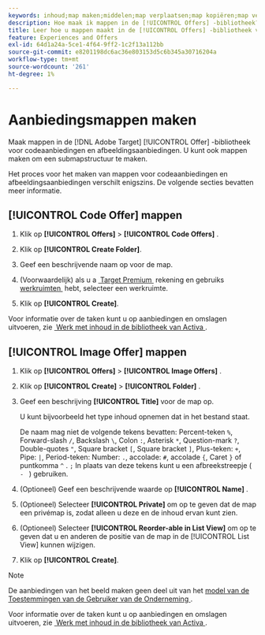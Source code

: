 ```yaml
---
keywords: inhoud;map maken;middelen;map verplaatsen;map kopiëren;map verwijderen;map downloaden;map downloaden;map
description: Hoe maak ik mappen in de [!UICONTROL Offers] -bibliotheek?
title: Leer hoe u mappen maakt in de [!UICONTROL Offers] -bibliotheek voor code en afbeeldingsaanbiedingen en andere mappen.
feature: Experiences and Offers
exl-id: 64d1a24a-5ce1-4f64-9ff2-1c2f13a112bb
source-git-commit: e8201198dc6ac36e803153d5c6b345a30716204a
workflow-type: tm+mt
source-wordcount: '261'
ht-degree: 1%

---
```


# Aanbiedingsmappen maken

Maak mappen in de [!DNL Adobe Target] [!UICONTROL Offer] -bibliotheek voor codeaanbiedingen en afbeeldingsaanbiedingen. U kunt ook mappen maken om een submapstructuur te maken.

Het proces voor het maken van mappen voor codeaanbiedingen en afbeeldingsaanbiedingen verschilt enigszins. De volgende secties bevatten meer informatie.

## [!UICONTROL Code Offer] mappen

1. Klik op **[!UICONTROL Offers]** > **[!UICONTROL Code Offers]** .

1. Klik op **[!UICONTROL Create Folder]**.

1. Geef een beschrijvende naam op voor de map.

1. (Voorwaardelijk) als u a [&#x200B; Target Premium &#x200B;](/help/main/c-intro/intro.md#premium) rekening en gebruiks [&#x200B; werkruimten &#x200B;](/help/main/administrating-target/c-user-management/property-channel/properties-overview.md##section_B82EB409B67C4D9D9D20CE30E48DB1DC) hebt, selecteer een werkruimte.

1. Klik op **[!UICONTROL Create]**.

Voor informatie over de taken kunt u op aanbiedingen en omslagen uitvoeren, zie [&#x200B; Werk met inhoud in de bibliotheek van Activa &#x200B;](/help/main/c-experiences/c-manage-content/assets-working.md).

## [!UICONTROL Image Offer] mappen

1. Klik op **[!UICONTROL Offers]** > **[!UICONTROL Image Offers]** .

1. Klik op **[!UICONTROL Create]** > **[!UICONTROL Folder]** .

1. Geef een beschrijving **[!UICONTROL Title]** voor de map op.

   U kunt bijvoorbeeld het type inhoud opnemen dat in het bestand staat.

   De naam mag niet de volgende tekens bevatten: Percent-teken `%`, Forward-slash `/`, Backslash `\`, Colon `:`, Asterisk `*`, Question-mark `?`, Double-quotes `"`, Square bracket `[`, Square bracket `]`, Plus-teken: `+`, Pipe: `|`, Period-teken: Number: `.`, accolade: `#`, accolade `{`, Caret `}` of puntkomma `^` . `;` In plaats van deze tekens kunt u een afbreekstreepje ( `- ` ) gebruiken.

1. (Optioneel) Geef een beschrijvende waarde op **[!UICONTROL Name]** .
1. (Optioneel) Selecteer **[!UICONTROL Private]** om op te geven dat de map een privémap is, zodat alleen u deze en de inhoud ervan kunt zien.
1. (Optioneel) Selecteer **[!UICONTROL Reorder-able in List View]** om op te geven dat u en anderen de positie van de map in de [!UICONTROL List View] kunnen wijzigen.

1. Klik op **[!UICONTROL Create]**.

>[!NOTE]
>
>De aanbiedingen van het beeld maken geen deel uit van het [&#x200B; model van de Toestemmingen van de Gebruiker van de Onderneming &#x200B;](/help/main/administrating-target/c-user-management/property-channel/property-channel.md).

Voor informatie over de taken kunt u op aanbiedingen en omslagen uitvoeren, zie [&#x200B; Werk met inhoud in de bibliotheek van Activa &#x200B;](/help/main/c-experiences/c-manage-content/assets-working.md).
